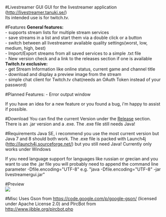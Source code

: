#Livestreamer GUI
GUI for the livestreamer application (http://livestreamer.tanuki.se/)<br>
Its intended use is for twitch.tv.

#Features
<b>General features:</b><br>
	- supports stream lists for multiple stream services<br>
	- save streams in a list and start them via a double click or a button<br>
	- switch between all livestreamer available quality settings(worst, low, medium, high, best)<br>
	- Import/Export streams from all saved services to a simple .txt file<br>
	- New version check and a link to the releases section if one is available<br>
<b>Twitch.tv exclusive:</b><br>
	- get Stream Information like online status, current game and channel title<br>
	- download and display a preview image from the stream<br>
	- simple chat client for Twitch.tv chat(needs an OAuth Token instead of your password)<br>
	
#Planned Features:
	- Error output window
	
If you have an idea for a new feature or you found a bug, i'm happy to assist if possible.

#Download
You can find the current Version under the <a href src="https://github.com/westerwave/livestreamer_twitch_gui/releases">Release</a> section.
There is an .jar version and a .exe. The .exe file still needs Java!

#Requirements
Java SE, i recommend you use the most current version but Java 7 and 8 should both work.
The .exe file is packed with Launch4j (http://launch4j.sourceforge.net/) but you still need Java!
Currently only works under Windows

If you need language support for languages like russian or grecian and you want to use the .jar file
you will probably need to append the command line parameter -Dfile.encoding="UTF-8" e.g. "java -Dfile.encoding="UTF-8" -jar livestreamergui.jar"

#Preview
<br>
<img width="auto" height="auto" src="https://github.com/westerwave/livestreamer_twitch_gui/blob/master/preview.png"></img>
<br>


#Misc
Uses Gson from https://code.google.com/p/google-gson/ (licensed under Apache License 2.0) and
PIrcBot from http://www.jibble.org/pircbot.php

